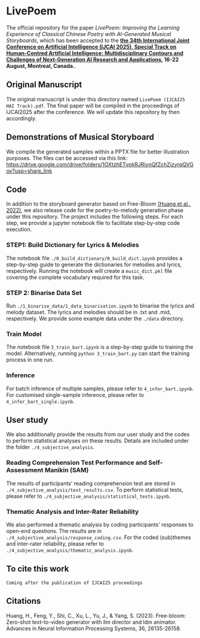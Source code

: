 # LivePoem
The official repository for the paper *LivePoem: Improving the Learning Experience of Classical Chinese Poetry with AI-Generated Musical Storyboards*, which has been accepted to the **[the 34th International Joint Conference on Artificial Intelligence (IJCAI 2025), Special Track on Human-Centred Artificial Intelligence: Multidisciplinary Contours and Challenges of Next-Generation AI Research and Applications](https://2025.ijcai.org/call-for-papers-human-centred-artificial-intelligence/), 16-22 August, Montreal, Canada.**.  

## Original Manuscript
The original manuscript is under this directory named `LivePoem (IJCAI25 HAI Track).pdf`. The final paper will be compiled in the proceedings of IJCAI2025 after the conference. We will update this repository by then accordingly.

## Demonstrations of Musical Storyboard
We compile the generated samples within a PPTX file for better illustration purposes. The files can be accessed via this link: https://drive.google.com/drive/folders/1OXtzhETvpkRJRiynQfZchZizyrqQVGox?usp=share_link  

## Code
In addition to the storyboard generator based on Free-Bloom [(Huang et al., 2022)](https://proceedings.neurips.cc/paper_files/paper/2023/hash/52f050499cf82fa8efb588e263f6f3a7-Abstract-Conference.html), we also release code for the poetry-to-melody generation phase under this repository. The project includes the following steps. For each step, we provide a jupyter notebook file to facilitate step-by-step code execution. 

### STEP1: Build Dictionary for Lyrics & Melodies
The notebook file `./0_build_dictionary/0_build_dict.ipynb` provides a step-by-step guide to generate the dictionaries for melodies and lyrics, respectively. Running the notebook will create a `music_dict.pkl` file covering the complete vocabulary required for this task.

### STEP 2: Binarise Data Set
Run `./1_binarise_data/1_data_binarisation.ipynb` to binarise the lyrics and melody dataset. The lyrics and melodies should be in .txt and .mid, respectively. We provide some example data under the `./data` directory.

### Train Model
The notebook file `3_train_bart.ipynb` is a step-by-step guide to training the model. Alternatively, running `python 3_train_bart.py` can start the training process in one run.

### Inference
For batch inference of multiple samples, please refer to `4_infer_bart.ipynb`.
For customised single-sample inference, please refer to `4_infer_bart_single.ipynb`.

## User study
We also additionally provide the results from our user study and the codes to perform statistical analyses on these results. Details are included under the folder `./4_subjective_analysis`.  
### Reading Comprehension Test Performance and Self-Assessment Manikin (SAM)
The results of participants' reading comprehension test are stored in `./4_subjective_analysis/test_results.csv`. To perform statistical tests, please refer to `./4_subjective_analysis/statistical_tests.ipynb`.
### Thematic Analysis and Inter-Rater Reliability
We also performed a thematic analysis by coding participants' responses to open-end questions. The results are in `./4_subjective_analysis/response_coding.csv`. For the coded (sub)themes and inter-rater reliability, please refer to `./4_subjective_analysis/thematic_analysis.ipynb`.

## To cite this work
```
Coming after the publication of IJCAI25 proceedings
```

## Citations
Huang, H., Feng, Y., Shi, C., Xu, L., Yu, J., & Yang, S. (2023). Free-bloom: Zero-shot text-to-video generator with llm director and ldm animator. Advances in Neural Information Processing Systems, 36, 26135-26158.
